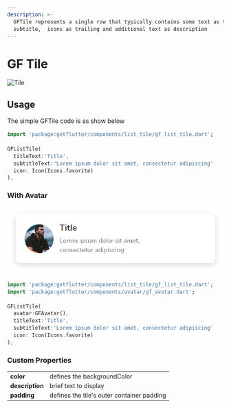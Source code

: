 ```yaml
---
description: >-
  GFTile represents a single row that typically contains some text as title,
  subtitle,  icons as trailing and additional text as description
---
```


# GF Tile

![Tile](https://ik.imagekit.io/ionicfirebaseapp/docs/tr:dpr-auto,tr:w-auto/Tiles_2x_NFyiWgtQc.png)



## Usage

The simple GFTile code is as show below

```dart
import 'package:getflutter/components/list_tile/gf_list_tile.dart';

GFListTile(
  titleText:'Title',
  subtitleText:'Lorem ipsum dolor sit amet, consectetur adipiscing'
  icon: Icon(Icons.favorite)
),
```

### With Avatar

![Tile With Avatar](.gitbook/assets/tile-with-avatar-2x.png)

```dart
import 'package:getflutter/components/list_tile/gf_list_tile.dart';
import 'package:getflutter/components/avatar/gf_avatar.dart';

GFListTile(
  avatar:GFAvatar(),
  titleText:'Title',
  subtitleText:'Lorem ipsum dolor sit amet, consectetur adipiscing'
  icon: Icon(Icons.favorite)
),
```

### Custom Properties

|  |  |
| :--- | :--- |
| **color** | defines the backgroundColor  |
| **description** | brief text to display  |
| **padding** | defines the tile's outer container padding |

